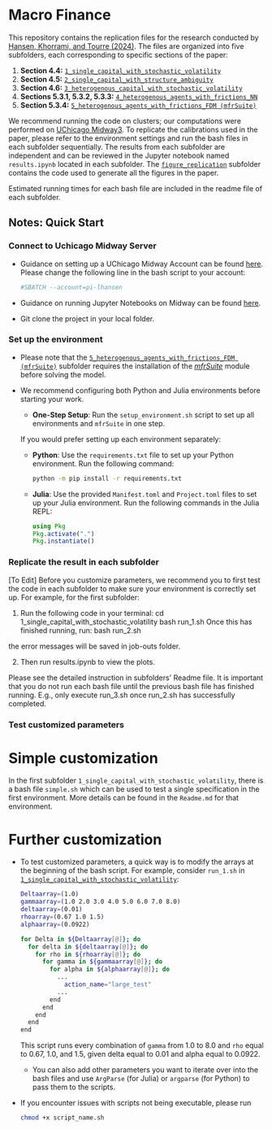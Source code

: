 # Macro Finance

This repository contains the replication files for the research conducted by [Hansen, Khorrami, and Tourre (2024)](https://github.com/lphansen/macro-finance/blob/main/Comparing_DSGE_Models_June11.pdf). The files are organized into five subfolders, each corresponding to specific sections of the paper:

1. **Section 4.4:** [`1_single_capital_with_stochastic_volatility`](https://github.com/lphansen/macro-finance/tree/main/1_single_capital_with_stochastic_volatility)
2. **Section 4.5:** [`2_single_capital_with_structure_ambiguity`](https://github.com/lphansen/macro-finance/tree/main/2_single_capital_with_structure_ambiguity)
3. **Section 4.6:** [`3_heterogenous_capital_with_stochastic_volatility`](https://github.com/lphansen/macro-finance/tree/main/3_heterogenous_capital_with_stochastic_volatility)
4. **Sections 5.3.1, 5.3.2, 5.3.3:** [`4_heterogenous_agents_with_frictions_NN`](https://github.com/lphansen/macro-finance/tree/main/4_heterogenous_agents_with_frictions_NN)
5. **Section 5.3.4:** [`5_heterogenous_agents_with_frictions_FDM (mfrSuite)`](https://github.com/lphansen/macro-finance/tree/main/5_heterogenous_agents_with_frictions_FDM%20(mfrSuite))

We recommend running the code on clusters; our computations were performed on [UChicago Midway3](https://rcc.uchicago.edu/midway3). To replicate the calibrations used in the paper, please refer to the environment settings and run the bash files in each subfolder sequentially. The results from each subfolder are independent and can be reviewed in the Jupyter notebook named `results.ipynb` located in each subfolder. The [`figure_replication`](https://github.com/lphansen/macro-finance/tree/main/figure_replication) subfolder contains the code used to generate all the figures in the paper.

Estimated running times for each bash file are included in the readme file of each subfolder.

## Notes: Quick Start 

### Connect to Uchicago Midway Server

- Guidance on setting up a UChicago Midway Account can be found [here](https://rcc.uchicago.edu/accounts-allocations/request-account). Please change the following line in the bash script to your account:
  ```bash
  #SBATCH --account=pi-lhansen
  ```
- Guidance on running Jupyter Notebooks on Midway can be found [here](https://rcc-uchicago.github.io/user-guide/software/apps-and-envs/python/).

- Git clone the project in your local folder. 

### Set up the environment

- Please note that the [`5_heterogenous_agents_with_frictions_FDM (mfrSuite)`](https://github.com/lphansen/macro-finance/tree/main/5_heterogenous_agents_with_frictions_FDM%20(mfrSuite)) subfolder requires the installation of the [_mfrSuite_](https://github.com/lphansen/macro-finance/tree/main/5_heterogenous_agents_with_frictions_FDM%20(mfrSuite)/src/mfrSuite) module before solving the model. 
- We recommend configuring both Python and Julia environments before starting your work. 
  - **One-Step Setup**: Run the `setup_environment.sh` script to set up all environments and `mfrSuite` in one step.

  If you would prefer setting up each environment separately:
  - **Python**: Use the `requirements.txt` file to set up your Python environment. Run the following command:
    ```bash
    python -m pip install -r requirements.txt
    ```
  - **Julia**: Use the provided `Manifest.toml` and `Project.toml` files to set up your Julia environment. Run the following commands in the Julia REPL:
    ```julia
    using Pkg
    Pkg.activate(".")
    Pkg.instantiate()
    ```
  
### Replicate the result in each subfolder 
[To Edit] Before you customize parameters, we recommend you to first test the code in each subfolder to make sure your environment is correctly set up. For example, for the first subfolder:

1. Run the following code in your terminal: 
cd 1_single_capital_with_stochastic_volatility
bash run_1.sh
Once this has finished running, run:
bash run_2.sh

the error messages will be saved in job-outs folder. 

2. Then run results.ipynb to view the plots.

Please see the detailed instruction in subfolders' Readme file. 
It is important that you do not run each bash file until the previous bash file has finished running.
E.g., only execute run_3.sh once run_2.sh has successfully completed.



### Test customized parameters

# Simple customization
In the first subfolder `1_single_capital_with_stochastic_volatility`, there is a bash file `simple.sh` which can be used
to test a single specification in the first environment. More details can be found in the `Readme.md` for that environment.


# Further customization
- To test customized parameters, a quick way is to modify the arrays at the beginning of the bash script. For example, consider `run_1.sh` in [`1_single_capital_with_stochastic_volatility`](https://github.com/lphansen/macro-finance/tree/main/1_single_capital_with_stochastic_volatility):
  ```bash
  Deltaarray=(1.0)
  gammaarray=(1.0 2.0 3.0 4.0 5.0 6.0 7.0 8.0)
  deltaarray=(0.01)
  rhoarray=(0.67 1.0 1.5)
  alphaarray=(0.0922)

  for Delta in ${Deltaarray[@]}; do
    for delta in ${deltaarray[@]}; do
      for rho in ${rhoarray[@]}; do
        for gamma in ${gammaarray[@]}; do
          for alpha in ${alphaarray[@]}; do
            ...
              action_name="large_test"
            ...
          end
        end
      end
    end
  end
  ```
  This script runs every combination of `gamma` from 1.0 to 8.0 and `rho` equal to 0.67, 1.0, and 1.5, given delta equal to 0.01 and alpha equal to 0.0922.
  - You can also add other parameters you want to iterate over into the bash files and use `ArgParse` (for Julia) or `argparse` (for Python) to pass them to the scripts.

- If you encounter issues with scripts not being executable, please run
  ```bash
  chmod +x script_name.sh
  ```


